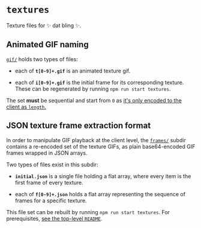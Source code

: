 # `textures`

Texture files for ✨ dat bling ✨.

## Animated GIF naming

[`gif/`](./gif) holds two types of files:

- each of **`t[0-9]+.gif`** is an animated texture gif.

- each of **`i[0-9]+.gif`** is the initial frame for its corresponding texture.
  These can be regenerated by running `npm run start textures`.

The set **must** be sequential and start from `0` as [it's only encoded to the client as `length`.](../builder/babel-plugins/bling-count-texture-files.js)

## JSON texture frame extraction format

In order to manipulate GIF playback at the client level, the [`frames/`](./frames) subdir contains a re-encoded set of the texture GIFs, as plain base64-encoded GIF frames wrapped in JSON arrays.

Two types of files exist in this subdir:

- **`initial.json`** is a single file holding a flat array, where every item is the first frame of every texture.

- each of **`f[0-9]+.json`** holds a flat array representing the sequence of frames for a specific texture.

This file set can be rebuilt by running `npm run start textures`. For prerequisites, [see the top-level `README`](../README.md#texture-toolkit).
